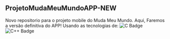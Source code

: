 ## ProjetoMudaMeuMundoAPP-NEW
Novo repositorio para o projeto mobile do Muda Meu Mundo.
Aqui, Faremos a versão definitiva do APP! Usando as tecnologias de:
![C Badge](https://img.shields.io/badge/React-20232A?style=for-the-badge&logo=react&logoColor=61DAFB)
![C++ Badge](https://img.shields.io/badge/Ionic-3880FF?style=for-the-badge&logo=ionic&logoColor=white)
